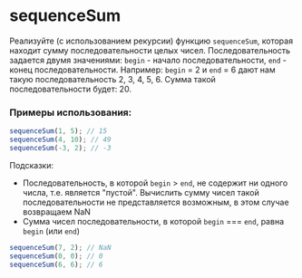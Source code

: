 # sequenceSum

Реализуйте (с использованием рекурсии) функцию `sequenceSum`, которая находит сумму последовательности целых чисел. Последовательность задается двумя значениями: `begin` - начало последовательности, `end` - конец последовательности. Например: `begin` = 2 и `end` = 6 дают нам такую последовательность 2, 3, 4, 5, 6. Сумма такой последовательности будет: 20.

### Примеры использования:

```javascript
sequenceSum(1, 5); // 15
sequenceSum(4, 10); // 49
sequenceSum(-3, 2); // -3
```

Подсказки:
- Последовательность, в которой `begin` > `end`, не содержит ни одного числа, т.е. является "пустой". Вычислить сумму чисел такой последовательности не представляется возможным, в этом случае возвращаем NaN
- Сумма чисел последовательности, в которой `begin` === `end`, равна `begin` (или `end`)

```javascript
sequenceSum(7, 2); // NaN
sequenceSum(0, 0); // 0
sequenceSum(6, 6); // 6
```
